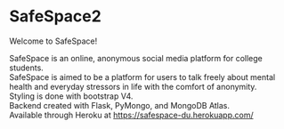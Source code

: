 # SafeSpace2
Welcome to SafeSpace!

SafeSpace is an online, anonymous social media platform for college students. </br>
SafeSpace is aimed to be a platform for users to talk freely about mental health and everyday stressors in life with the comfort of anonymity. </br>
Styling is done with bootstrap V4. </br>
Backend created with Flask, PyMongo, and MongoDB Atlas. </br>
Available through Heroku at https://safespace-du.herokuapp.com/

